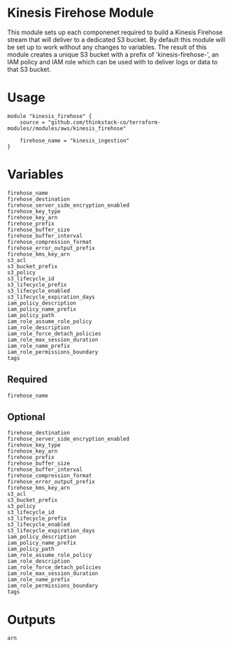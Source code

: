 Kinesis Firehose Module
=================

This module sets up each componenet required to build a Kinesis Firehose stream that will deliver to a dedicated S3 bucket. By default this module will be set up to work without any changes to variables. The result of this module creates a unique S3 bucket with a prefix of 'kinesis-firehose-', an IAM policy and IAM role which can be used with to deliver logs or data to that S3 bucket.


# Usage

    module "kinesis_firehose" {
        source = "github.com/thinkstack-co/terraform-modules//modules/aws/kinesis_firehose"

        firehose_name = "kinesis_ingestion"
    }

# Variables
    firehose_name
    firehose_destination
    firehose_server_side_encryption_enabled
    firehose_key_type
    firehose_key_arn
    firehose_prefix
    firehose_buffer_size
    firehose_buffer_interval
    firehose_compression_format
    firehose_error_output_prefix
    firehose_kms_key_arn
    s3_acl
    s3_bucket_prefix
    s3_policy
    s3_lifecycle_id
    s3_lifecycle_prefix
    s3_lifecycle_enabled
    s3_lifecycle_expiration_days
    iam_policy_description
    iam_policy_name_prefix
    iam_policy_path
    iam_role_assume_role_policy
    iam_role_description
    iam_role_force_detach_policies
    iam_role_max_session_duration
    iam_role_name_prefix
    iam_role_permissions_boundary
    tags
## Required
    firehose_name

## Optional
    firehose_destination
    firehose_server_side_encryption_enabled
    firehose_key_type
    firehose_key_arn
    firehose_prefix
    firehose_buffer_size
    firehose_buffer_interval
    firehose_compression_format
    firehose_error_output_prefix
    firehose_kms_key_arn
    s3_acl
    s3_bucket_prefix
    s3_policy
    s3_lifecycle_id
    s3_lifecycle_prefix
    s3_lifecycle_enabled
    s3_lifecycle_expiration_days
    iam_policy_description
    iam_policy_name_prefix
    iam_policy_path
    iam_role_assume_role_policy
    iam_role_description
    iam_role_force_detach_policies
    iam_role_max_session_duration
    iam_role_name_prefix
    iam_role_permissions_boundary
    tags
# Outputs
    arn
